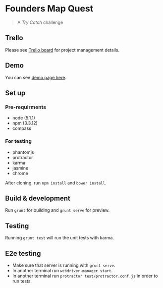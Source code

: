 # Founders Map Quest
>A *Try Catch* challenge

## Trello

Please see [Trello board](https://trello.com/b/0NsrOTRq/founder-s-map-quest/) for project management details.

## Demo

You can see [demo page here](https://milosz.ch/fmq/).

## Set up

### Pre-requirments

* node (5.1.1)
* npm (3.3.12)
* compass

### For testing

* phantomjs
* protractor
* karma
* jasmine
* chrome

After cloning, run `npm install` and `bower install`.

## Build & development

Run `grunt` for building and `grunt serve` for preview.

## Testing

Running `grunt test` will run the unit tests with karma.

## E2e testing

* Make sure that server is running with `grunt serve`.
* In another terminal run `webdriver-manager start`.
* In another terminal run `protractor test/protractor.conf.js` in order to run tests.
